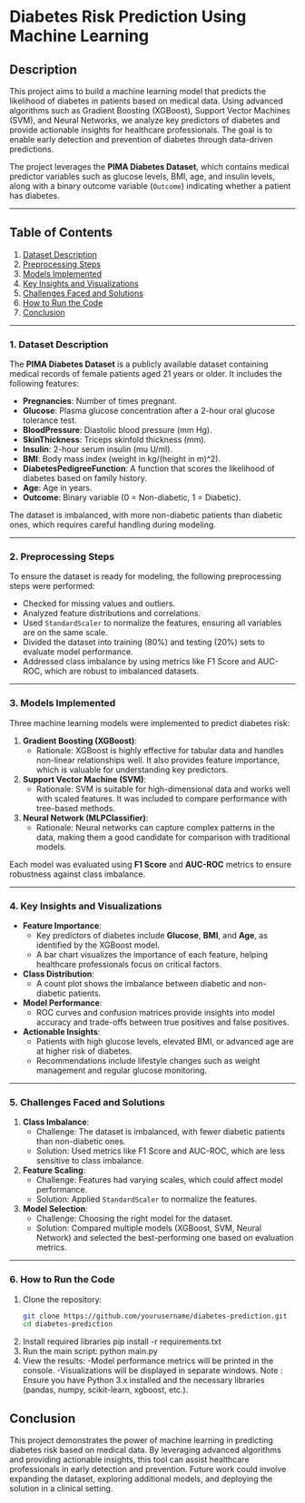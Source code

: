 
# Diabetes Risk Prediction Using Machine Learning

## Description
This project aims to build a machine learning model that predicts the likelihood of diabetes in patients based on medical data. Using advanced algorithms such as Gradient Boosting (XGBoost), Support Vector Machines (SVM), and Neural Networks, we analyze key predictors of diabetes and provide actionable insights for healthcare professionals. The goal is to enable early detection and prevention of diabetes through data-driven predictions.

The project leverages the **PIMA Diabetes Dataset**, which contains medical predictor variables such as glucose levels, BMI, age, and insulin levels, along with a binary outcome variable (`Outcome`) indicating whether a patient has diabetes.

---

## Table of Contents
1. [Dataset Description](#1-dataset-description)
2. [Preprocessing Steps](#2-preprocessing-steps)
3. [Models Implemented](#3-models-implemented)
4. [Key Insights and Visualizations](#4-key-insights-and-visualizations)
5. [Challenges Faced and Solutions](#5-challenges-faced-and-solutions)
6. [How to Run the Code](#6-how-to-run-the-code)
7. [Conclusion](#7-conclusion)

---

### 1. Dataset Description
The **PIMA Diabetes Dataset** is a publicly available dataset containing medical records of female patients aged 21 years or older. It includes the following features:
- **Pregnancies**: Number of times pregnant.
- **Glucose**: Plasma glucose concentration after a 2-hour oral glucose tolerance test.
- **BloodPressure**: Diastolic blood pressure (mm Hg).
- **SkinThickness**: Triceps skinfold thickness (mm).
- **Insulin**: 2-hour serum insulin (mu U/ml).
- **BMI**: Body mass index (weight in kg/(height in m)^2).
- **DiabetesPedigreeFunction**: A function that scores the likelihood of diabetes based on family history.
- **Age**: Age in years.
- **Outcome**: Binary variable (0 = Non-diabetic, 1 = Diabetic).

The dataset is imbalanced, with more non-diabetic patients than diabetic ones, which requires careful handling during modeling.

---

### 2. Preprocessing Steps
To ensure the dataset is ready for modeling, the following preprocessing steps were performed:
- Checked for missing values and outliers.
- Analyzed feature distributions and correlations.
- Used `StandardScaler` to normalize the features, ensuring all variables are on the same scale.
- Divided the dataset into training (80%) and testing (20%) sets to evaluate model performance.
- Addressed class imbalance by using metrics like F1 Score and AUC-ROC, which are robust to imbalanced datasets.

---

### 3. Models Implemented
Three machine learning models were implemented to predict diabetes risk:

1. **Gradient Boosting (XGBoost)**:
   - Rationale: XGBoost is highly effective for tabular data and handles non-linear relationships well. It also provides feature importance, which is valuable for understanding key predictors.
2. **Support Vector Machine (SVM)**:
   - Rationale: SVM is suitable for high-dimensional data and works well with scaled features. It was included to compare performance with tree-based methods.
3. **Neural Network (MLPClassifier)**:
   - Rationale: Neural networks can capture complex patterns in the data, making them a good candidate for comparison with traditional models.

Each model was evaluated using **F1 Score** and **AUC-ROC** metrics to ensure robustness against class imbalance.

---

### 4. Key Insights and Visualizations
- **Feature Importance**:
  - Key predictors of diabetes include **Glucose**, **BMI**, and **Age**, as identified by the XGBoost model.
  - A bar chart visualizes the importance of each feature, helping healthcare professionals focus on critical factors.
- **Class Distribution**:
  - A count plot shows the imbalance between diabetic and non-diabetic patients.
- **Model Performance**:
  - ROC curves and confusion matrices provide insights into model accuracy and trade-offs between true positives and false positives.
- **Actionable Insights**:
  - Patients with high glucose levels, elevated BMI, or advanced age are at higher risk of diabetes.
  - Recommendations include lifestyle changes such as weight management and regular glucose monitoring.

---

### 5. Challenges Faced and Solutions
1. **Class Imbalance**:
   - Challenge: The dataset is imbalanced, with fewer diabetic patients than non-diabetic ones.
   - Solution: Used metrics like F1 Score and AUC-ROC, which are less sensitive to class imbalance.
2. **Feature Scaling**:
   - Challenge: Features had varying scales, which could affect model performance.
   - Solution: Applied `StandardScaler` to normalize the features.
3. **Model Selection**:
   - Challenge: Choosing the right model for the dataset.
   - Solution: Compared multiple models (XGBoost, SVM, Neural Network) and selected the best-performing one based on evaluation metrics.

---

### 6. How to Run the Code
1. Clone the repository:
   ```bash
   git clone https://github.com/yourusername/diabetes-prediction.git
   cd diabetes-prediction
2. Install required libraries
   pip install -r requirements.txt
3. Run the main script:
   python main.py
4.  View the results:
    -Model performance metrics will be printed in the console.
    -Visualizations will be displayed in separate windows.
Note : Ensure you have Python 3.x installed and the necessary libraries (pandas, numpy, scikit-learn, xgboost, etc.).

   ## Conclusion
This project demonstrates the power of machine learning in predicting diabetes risk based on medical data. By leveraging advanced algorithms and providing actionable insights, this tool can assist healthcare professionals in early detection and prevention. Future work could involve expanding the dataset, exploring additional models, and deploying the solution in a clinical setting.
